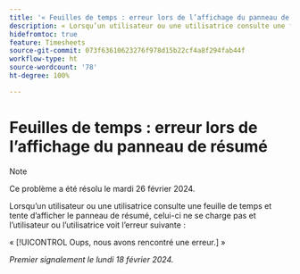 ```yaml
---
title: '« Feuilles de temps : erreur lors de l’affichage du panneau de résumé »'
description: « Lorsqu’un utilisateur ou une utilisatrice consulte une feuille de temps et tente d’afficher le panneau de résumé, celui-ci ne se charge pas et l’utilisateur ou l’utilisatrice voit une erreur. »
hidefromtoc: true
feature: Timesheets
source-git-commit: 073f63610623276f978d15b22cf4a8f294fab44f
workflow-type: ht
source-wordcount: '78'
ht-degree: 100%

---
```



# Feuilles de temps : erreur lors de l’affichage du panneau de résumé

>[!NOTE]
>
>Ce problème a été résolu le mardi 26 février 2024.

Lorsqu’un utilisateur ou une utilisatrice consulte une feuille de temps et tente d’afficher le panneau de résumé, celui-ci ne se charge pas et l’utilisateur ou l’utilisatrice voit l’erreur suivante :

« [!UICONTROL Oups, nous avons rencontré une erreur.] »

_Premier signalement le lundi 18 février 2024._

